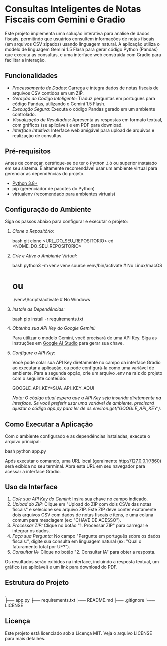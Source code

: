 # Consultas Inteligentes de Notas Fiscais com Gemini e Gradio

Este projeto implementa uma solução interativa para análise de dados fiscais, permitindo que usuários consultem informações de notas fiscais (em arquivos CSV zipados) usando linguagem natural. A aplicação utiliza o modelo de linguagem Gemini 1.5 Flash para gerar código Python (Pandas) que executa as consultas, e uma interface web construída com Gradio para facilitar a interação.

## Funcionalidades

-   *Processamento de Dados:* Carrega e integra dados de notas fiscais de arquivos CSV contidos em um ZIP.
-   *Geração de Código Inteligente:* Traduz perguntas em português para código Pandas, utilizando o Gemini 1.5 Flash.
-   *Execução Segura:* Executa o código Pandas gerado em um ambiente controlado.
-   *Visualização de Resultados:* Apresenta as respostas em formato textual, com gráficos (se aplicável) e em PDF para download.
-   *Interface Intuitiva:* Interface web amigável para upload de arquivos e realização de consultas.

## Pré-requisitos

Antes de começar, certifique-se de ter o Python 3.8 ou superior instalado em seu sistema. É altamente recomendável usar um ambiente virtual para gerenciar as dependências do projeto.

-   [Python 3.8+](https://www.python.org/downloads/)
-   pip (gerenciador de pacotes do Python)
-   virtualenv (recomendado para ambientes virtuais)

## Configuração do Ambiente

Siga os passos abaixo para configurar e executar o projeto:

1.  *Clone o Repositório:*

    bash
    git clone <URL_DO_SEU_REPOSITORIO>
    cd <NOME_DO_SEU_REPOSITORIO>
    

2.  *Crie e Ative o Ambiente Virtual:*

    bash
    python3 -m venv venv
    source venv/bin/activate  # No Linux/macOS
    # ou
    .\venv\Scripts\activate  # No Windows
    

3.  *Instale as Dependências:*

    bash
    pip install -r requirements.txt
    

4.  *Obtenha sua API Key do Google Gemini:*

    Para utilizar o modelo Gemini, você precisará de uma API Key. Siga as instruções em [Google AI Studio](https://aistudio.google.com/app/apikey) para gerar sua chave.

5.  *Configure a API Key:*

    Você pode colar sua API Key diretamente no campo da interface Gradio ao executar a aplicação, ou pode configurá-la como uma variável de ambiente. Para a segunda opção, crie um arquivo .env na raiz do projeto com o seguinte conteúdo:

    
    GOOGLE_API_KEY=SUA_API_KEY_AQUI
    

    *Nota: O código atual espera que a API Key seja inserida diretamente na interface. Se você preferir usar uma variável de ambiente, precisará ajustar o código app.py para ler de os.environ.get('GOOGLE_API_KEY').*

## Como Executar a Aplicação

Com o ambiente configurado e as dependências instaladas, execute o arquivo principal:

bash
python app.py


Após executar o comando, uma URL local (geralmente http://127.0.0.1:7860) será exibida no seu terminal. Abra esta URL em seu navegador para acessar a interface Gradio.

## Uso da Interface

1.  *Cole sua API Key do Gemini:* Insira sua chave no campo indicado.
2.  *Upload do ZIP:* Clique em "Upload do ZIP com dois CSVs das notas fiscais" e selecione seu arquivo ZIP. Este ZIP deve conter exatamente dois arquivos CSV com dados de notas fiscais e itens, e uma coluna comum para mesclagem (ex: "CHAVE DE ACESSO").
3.  *Processar ZIP:* Clique no botão "1. Processar ZIP" para carregar e integrar os dados.
4.  *Faça sua Pergunta:* No campo "Pergunte em português sobre os dados fiscais:", digite sua consulta em linguagem natural (ex: "Qual o faturamento total por UF?").
5.  *Consultar IA:* Clique no botão "2. Consultar IA" para obter a resposta.

Os resultados serão exibidos na interface, incluindo a resposta textual, um gráfico (se aplicável) e um link para download do PDF.

## Estrutura do Projeto


.  
├── app.py
├── requirements.txt
├── README.md
├── .gitignore
└── LICENSE


## Licença

Este projeto está licenciado sob a Licença MIT. Veja o arquivo LICENSE para mais detalhes.


